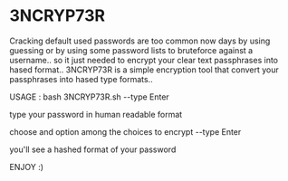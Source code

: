 # 3NCRYP73R
Cracking default used passwords are too common now days by using guessing or by using some password lists to bruteforce against a username..
so it just needed to encrypt your clear text passphrases into hased format..
3NCRYP73R is a simple encryption tool that convert your passphrases into hased type formats..

USAGE :
bash 3NCRYP73R.sh
--type Enter

type your password in human readable format 

choose and option among the choices to encrypt 
--type Enter

you'll see a hashed format of your password 

ENJOY :)
